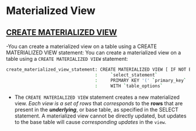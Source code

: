 # Materialized View

## [CREATE MATERIALIZED VIEW](https://docs.scylladb.com/manual/stable/cql/mv.html#create-materialized-view)

-You can create a materialized view on a table using a CREATE MATERIALIZED VIEW statement: You can create a materialized view on a table using a `CREATE MATERIALIZED VIEW` statement:

```bash
create_materialized_view_statement: CREATE MATERIALIZED VIEW [ IF NOT EXISTS ] `view_name` AS
                                  :     `select_statement`
                                  :     PRIMARY KEY '(' `primary_key` ')'
                                  :     WITH `table_options`
```

- The `CREATE MATERIALIZED VIEW` statement creates a new materialized view. *Each view is a set of rows* that *corresponds* to the **rows** that are present in the ***underlying***, or base table, as specified in the SELECT statement. A materialized view cannot be directly updated, but updates to the base table will cause *corresponding updates* in the `view`.

